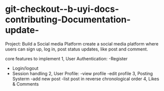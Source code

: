 # git-checkout--b-uyi-docs-contributing-Documentation-update-
Project: Build a Social media Platform
create a social media platform where users can sign up, log in, post status updates, like post and comment.

core features to implement
1, User Authentication:
-Register
- Login/logout
- Session handling
2, User Profile:
-view profile
-edit profile
3, Posting Systerm
-add new post
-list post in reverse chronological order
4, Likes & Comments
